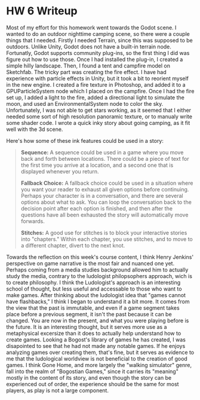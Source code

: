 # HW 6 Writeup

Most of my effort for this homework went towards the Godot scene. I wanted to do an outdoor nighttime camping scene, so there were a couple things that I needed. Firstly I needed Terrain, since this was supposed to be outdoors. Unlike Unity, Godot does not have a built-in terrain node. Fortunatly, Godot supports community plug-ins, so the first thing I did was figure out how to use those. Once I had installed the plug-in, I created a simple hilly landscape. Then, I found a tent and campfire model on Sketchfab. The tricky part was creating the fire effect. I have had experience with particle effects in Unity, but it took a bit to reorient myself in the new engine. I created a fire texture in Photoshop, and added it to a GPUParticleSystem node which I placed on the campfire. Once I had the fire set up, I added a light to the fire, added a directional light to simulate the moon, and used an EnvironmentalSystem node to color the sky. Unfortunately, I was not able to get stars working, as it seemed that I either needed some sort of high resolution panoramic texture, or to manualy write some shader code. I wrote a quick inky story about going camping, as it fit well with the 3d scene.

Here's how some of these ink features could be used in a story:

> **Sequence:** A sequence could be used in a game where you move back and forth between locations. There could be a piece of text for the first time you arrive at a location, and a second one that is displayed whenever you return.
> 
> **Fallback Choice:** A fallback choice could be used in a situation where you want your reader to exhaust all given options before continuing. Perhaps your character is in a conversation, and there are several options about what to ask. You can loop the conversation back to the decision point after each option is finished, and then after the questions have all been exhausted the story will automatically move forwards.
> 
> **Stitches:** A good use for stitches is to block your interactive stories into "chapters." Within each chapter, you use stitches, and to move to a different chapter, divert to the next knot.

Towards the reflection on this week's course content, I think Henry Jenkins' perspective on game narrative is the most fair and nuanced one yet. Perhaps coming from a media studies background allowed him to actually study the media, contrary to the ludologist philopsophers approach, wich is to create philosophy. I think the Ludologist's approach is an interesting school of thought, but less useful and accessable to those who want to make games. After thinking about the ludologist idea that "games cannot have flashbacks," I think I began to understand it a bit more. It comes from the view that the past is immutable, and even if a game segment takes place before a previous segment, it isn't the past because it can be changed. You are now in the present, and what you were playing before is the future. It is an interesting thought, but it serves more use as a metaphysical excersize than it does to actually help understand how to create games. Looking a Bogost's library of games he has created, I was disapointed to see that he had not made any notable games. If he enjoys analyzing games over creating them, that's fine, but it serves as evidence to me that the ludological worldview is not beneficial to the creation of good games. I think Gone Home, and more largely the "walking simulator" genre, fall into the realm of "Bogostian Games," since it carries its "meaning" mostly in the content of its story, and even though the story can be experienced out of order, the experience should be the same for most players, as play is not a large component.

